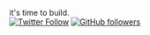 it's time to build.
<br>
[![Twitter Follow](https://img.shields.io/twitter/follow/dorsaroha?style=social)](https://twitter.com/intent/follow?screen_name=dorsaroha)
[![GitHub followers](https://img.shields.io/github/followers/DorsaRoh?label=Follow&style=social)](https://github.com/DorsaRoh) 
